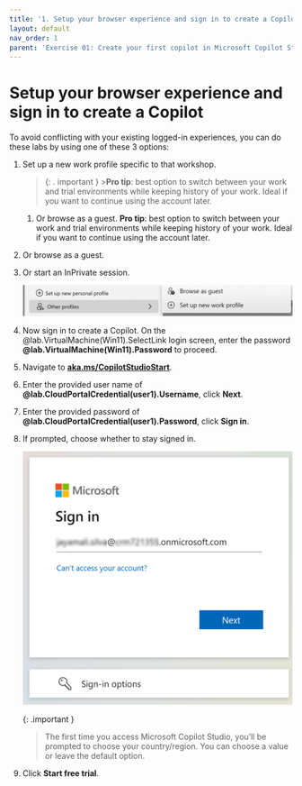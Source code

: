 ```yaml
---
title: '1. Setup your browser experience and sign in to create a Copilot'
layout: default
nav_order: 1
parent: 'Exercise 01: Create your first copilot in Microsoft Copilot Studio'
---
```


# Setup your browser experience and sign in to create a Copilot

To avoid conflicting with your existing logged-in experiences, you can do these labs by using one of these 3 options:

1.	Set up a new work profile specific to that workshop.
	>{: . important }
        >**Pro tip**: best option to switch between your work and trial environments while keeping history of your work. Ideal if you want to continue using the account later.
	
	1.	Or browse as a guest.
		**Pro tip**: best option to switch between your work and trial environments while keeping history of your work. Ideal if you want to continue using the account later.

1.	Or browse as a guest.

1.	Or start an InPrivate session.

       ![InPrivate Screenshot.png](../../media/25c01c335bd6ccd295d7994b8c10f016.png)

1.	 Now sign in to create a Copilot. On the @lab.VirtualMachine(Win11).SelectLink login screen, enter the password **@lab.VirtualMachine(Win11).Password** to proceed.

1.	Navigate to **[aka.ms/CopilotStudioStart](aka.ms/CopilotStudioStart)**.

1.	Enter the provided user name of **@lab.CloudPortalCredential(user1).Username**, click **Next**.

1.	Enter the provided password of **@lab.CloudPortalCredential(user1).Password**, click **Sign in**.

1.	If prompted, choose whether to stay signed in.

     ![A_screenshot_of_a_computer_Description_automatically_generated.png](../../media/c3d7d259d3bee3bdfa03cd57a3a621d1.png)

     {: .important }
     >The first time you access Microsoft Copilot Studio, you’ll be prompted to choose your country/region. You can choose a value or leave the default option.

1.	Click **Start free trial**.
